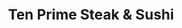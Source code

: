 ---
layout: place
title: Ten Prime Steak & Sushi
permalink: /rhode-island/providence/ten-prime-steak-sushi.html
stateAbbr: RI
stateName: Rhode Island
cityName: Providence
seo:
  type: restaurant
  links: http://www.tenprimesteakandsushi.com/
place_id: ChIJYeeUNhRF5IkRnrn5W9b_nvM
photos:
  - name: >-
      places/ChIJYeeUNhRF5IkRnrn5W9b_nvM/photos/AeeoHcLzdDVDVDPV1aHH01LN0gBKz5k06YOgkpFyZf9tkn19EZiOC1JrkojgNFq8LTmdL9tQZ3HOUIPTdFW95xWeAOEo8ZqZIyQ2IAidhT-VOGyAtiHacoXBRkC-SMTWft7-ioYfaHvhWm1Rv6NOwH2AKWf69utnsHIM_IXvKmjrk-enjtf6LvITBnz-0RUfmb0716NzAShBFOIPG-xiLwcCey79gXgZjshZEh1QIizJ9ePImWW0ccjgRAdpTscs5XtFD_vrHRDziWBuRoM1HzeA1QmsYGn-Z3LFYHNTT_Ssvk8PwHciyhve1fIvnctiLaHjA5-IyVwkKNLcVUrEjZrtRRuGkjx-4kzA1qkPPoJN2Oht1zDzptJQkpn8qbs0znPCUmzOT8Qdn_ciXYzTvqtC2AGD5vFKv3Wb1AuZmNi16M5zv79y
    widthPx: 4032
    heightPx: 1960
    authorAttributions:
      - displayName: john orlando
        uri: https://maps.google.com/maps/contrib/106627128519049812342
        photoUri: >-
          https://lh3.googleusercontent.com/a-/ALV-UjXcrh1Iy_Qy2VVHsdA5MshxIP9h5e4VQohP7n0EqsymIJJW0RkL_A=s100-p-k-no-mo
    flagContentUri: >-
      https://www.google.com/local/imagery/report/?cb_client=maps_api_places.places_api&image_key=!1e10!2sCIHM0ogKEICAgICM0L7LkwE&hl=en-US
    googleMapsUri: >-
      https://www.google.com/maps/place//data=!3m4!1e2!3m2!1sCIHM0ogKEICAgICM0L7LkwE!2e10!4m2!3m1!1s0x89e445143694e761:0xf39effd65bf9b99e
  - name: >-
      places/ChIJYeeUNhRF5IkRnrn5W9b_nvM/photos/AeeoHcIL5gECW6uaz57dzv5U5pdofccvJxJq_tQ6rr_SnCy1YuXZp2sKxUdm9MxjPEx3mDuO9aDMEdGx76LLXBDVwuMfrzMijEAlrQca299QCa4EF5ajqh7OdtZAeldXzLyyat92jMPZga6vZ8tPXYaSGhfu5jbCQxmg37bQVXUboMSAj3H43GjxowAyfgzigYWrEu2EOa6PGNqOC1IrOhhlhPajL2jlTlIEWF3O3gvcmWQjgHc73uTi-5CIKKPvl5aXLGLHgut33XydZjb24zkHOONUQCGTTUhEzC_En_by8Ai_eA
    widthPx: 4800
    heightPx: 3200
    authorAttributions:
      - displayName: Ten Prime Steak & Sushi
        uri: https://maps.google.com/maps/contrib/118097580391562529722
        photoUri: >-
          https://lh3.googleusercontent.com/a/ACg8ocJs0EjCBvtZsOsteHuSsDSthMFsVZqI1ImAEp-rfhRnMDQgFg=s100-p-k-no-mo
    flagContentUri: >-
      https://www.google.com/local/imagery/report/?cb_client=maps_api_places.places_api&image_key=!1e10!2sAF1QipMWhsgdbPuiSsfGjyUuDPfPhovcvdqjS8FIkjK0&hl=en-US
    googleMapsUri: >-
      https://www.google.com/maps/place//data=!3m4!1e2!3m2!1sAF1QipMWhsgdbPuiSsfGjyUuDPfPhovcvdqjS8FIkjK0!2e10!4m2!3m1!1s0x89e445143694e761:0xf39effd65bf9b99e
  - name: >-
      places/ChIJYeeUNhRF5IkRnrn5W9b_nvM/photos/AeeoHcL6XgufwZV9ytvlfwhQMR9719rdfeCzs8FGcYfwY0g-NVT1V3WhHJltQSF3s4Sws6RVf9iXXl8YObS8yI_9XMTRV3ZYcIQ14a2NamBatrWcMihqdmNrUZUzd2TqsiJLoc60bNqOXuNf8chzAasdnhl12kmZ0CbYBJNXezpyKYz5yKb1-pRuqCvLmzJQUY1ikQWcCi3ZbfQA9M35vV1LqoLAIg43wQEGD4FlBiRMKkPcKcNgJdJ1KJiu8H7ZaSiE8jDodw15Xufnb5F6EUnzxJvSWN52a0qWCExqGmCsreQ_jMj6zwhkYixR92vXRLi86iFzk1r-5bwZhDTc5c8ERc8YJlABj26r4clYMX5UGFXykD1N2CI_jkcUahlEtCeu6utuWJ2_j_osXhyHpBNXey0KZdHsoGcWhXAkdBaGvyWi-A
    widthPx: 3000
    heightPx: 4000
    authorAttributions:
      - displayName: Sofia Melton
        uri: https://maps.google.com/maps/contrib/106995728968232039114
        photoUri: >-
          https://lh3.googleusercontent.com/a-/ALV-UjWAoqDASEga9teJvzlsDyCWxuV15Aiu9veVUb5-W5F6GXXVklz4ZQ=s100-p-k-no-mo
    flagContentUri: >-
      https://www.google.com/local/imagery/report/?cb_client=maps_api_places.places_api&image_key=!1e10!2sCIHM0ogKEICAgIDP9fzTDg&hl=en-US
    googleMapsUri: >-
      https://www.google.com/maps/place//data=!3m4!1e2!3m2!1sCIHM0ogKEICAgIDP9fzTDg!2e10!4m2!3m1!1s0x89e445143694e761:0xf39effd65bf9b99e
  - name: >-
      places/ChIJYeeUNhRF5IkRnrn5W9b_nvM/photos/AeeoHcL_CpLeC66PoJhlZaZ3K4LNs22AiYxWB0xTXFsh1ajPxt3TBPLLmDsPWhINfX2C4BjgmbZEVkUhS93n7aO4af9dK60dD6I3eifDmvcAI5nKwV8mxy2e9qqK1LM2_VakWMwcNYIyE3asadH7yiw6e94L-aBJZxQr9zQV2tpXxOX2mY5kA4DDoKswFewMDr3zg1h_g6pEzgV6bATjKGaGLb1_bmb7O2E8uWff_GJ4Ko8aHojZK4P0RLNNvZwynMorUGqt1_0PD2iW81EMIzlJM0nkLwYKZSF3JbeCI2OsDwHokjQwMt6cx-mCuSI6vmUQHiAGiLEgUXXXl04dkM2ToPaXMEcnXbkZYv444ChvgDIv4E1V3_5nJ7wijzA5Z0OSYJTI-W-cKVGC8-s7tsHZNBc39a1HPaLFk_oEwbQKfRpr5dWfHUaEXCYeq3Vx8pF0
    widthPx: 4096
    heightPx: 3072
    authorAttributions:
      - displayName: jared francis
        uri: https://maps.google.com/maps/contrib/111530514282422194465
        photoUri: >-
          https://lh3.googleusercontent.com/a-/ALV-UjVo9WtYvSba6BdZ7z1kOjb2vFPMso5mvGtNH_B3D2Ep5TNgthAY=s100-p-k-no-mo
    flagContentUri: >-
      https://www.google.com/local/imagery/report/?cb_client=maps_api_places.places_api&image_key=!1e10!2sCIABIhAA3jU3wigQn2e25BAAA0US&hl=en-US
    googleMapsUri: >-
      https://www.google.com/maps/place//data=!3m4!1e2!3m2!1sCIABIhAA3jU3wigQn2e25BAAA0US!2e10!4m2!3m1!1s0x89e445143694e761:0xf39effd65bf9b99e
  - name: >-
      places/ChIJYeeUNhRF5IkRnrn5W9b_nvM/photos/AeeoHcKV9IQ9OoJyfi5m7VTbakqBVjho54fdrlb1VgmWO5nXpDMFbglf2nwS_hbtDcPJsnE9eF_VfS5EPm1JS_UPfN4cQGoCZkmt_vErlhd67ToWEomag19-tEy226ncAgHjJJGnCuiOyUMdpuGDHeXKfxH5uhjg-08L2SXVVsUOZ8Hpq1HX06VpUE3O239_TvReRORREcwXUJ8vfY8w2OEKtUI0NDa4jj5DUlAYyHZioPPLlonmD7iEcsX346SlddMH4JHIH6UyDX3AHs2Y4xEVDo6zMro9XnbqVeDlpKHgId-ZZKj5ZhlGegUhwgV3kNva4YkVyVxooMsnLmN1C5oFlcQuL_GqJnlgw6XUQHON1qeOa5tHZwwHKB-_rkncza6FIWn7eTTC15GImNKEKGKG8_UR_kRuQLKaEvz2peLd5hqSEx0K
    widthPx: 4080
    heightPx: 2296
    authorAttributions:
      - displayName: James Regan
        uri: https://maps.google.com/maps/contrib/105297378093452782051
        photoUri: >-
          https://lh3.googleusercontent.com/a-/ALV-UjV2yk8eCWOcq5HgijmwL7qSWvWa2tsxniecwI8K1f2PPE64Qt17-A=s100-p-k-no-mo
    flagContentUri: >-
      https://www.google.com/local/imagery/report/?cb_client=maps_api_places.places_api&image_key=!1e10!2sCIHM0ogKEICAgICnnOKq9QE&hl=en-US
    googleMapsUri: >-
      https://www.google.com/maps/place//data=!3m4!1e2!3m2!1sCIHM0ogKEICAgICnnOKq9QE!2e10!4m2!3m1!1s0x89e445143694e761:0xf39effd65bf9b99e
  - name: >-
      places/ChIJYeeUNhRF5IkRnrn5W9b_nvM/photos/AeeoHcL6cbmEuYPjJbNRgxjJWp0FymTFm9hyxxAw1GVFLy21wE2c-DAwlhBWMZgeZozmP6Y8pRgyD_OCjf-z9ej2Qu6y1KTilRywdXTZvPVt8GQbPTXS4JUB1bSwPsnkm98Mjnn_dyF4gGVSgIjIEJ-0syhIEs_sawy3PvdsOkBD-zs5e82nwEJsPNBvahcBWz5XGeieVYQ9qANFv1voXSLYDzBXJWj3w8N0_iWA0gA0nWJEJa8DQbLvF2coLLSrg_zDXWhnROUowDg-cyaEm9UZZRMu3SmTXTn5JtsF4v6qzMMV0xDLRm9IIUd6jSypkQJb8Srt9PJdlwGB0FYdOOUU0IFM5hqLpAdf1fvxUuVjbWw6azVEhI5tGO90JjgXop6LwwOlt1gJe55S2PNtiR3fJGWw-ssAu0vXRYNv2FHTjAY2fQ
    widthPx: 3024
    heightPx: 4032
    authorAttributions:
      - displayName: David T
        uri: https://maps.google.com/maps/contrib/117037204604578734339
        photoUri: >-
          https://lh3.googleusercontent.com/a-/ALV-UjXOBSfJ2MuJJJPELjO-7bTmUB_wfm6uHMsLto2QuPJirCgSx1Fo=s100-p-k-no-mo
    flagContentUri: >-
      https://www.google.com/local/imagery/report/?cb_client=maps_api_places.places_api&image_key=!1e10!2sCIHM0ogKEICAgICDwribeg&hl=en-US
    googleMapsUri: >-
      https://www.google.com/maps/place//data=!3m4!1e2!3m2!1sCIHM0ogKEICAgICDwribeg!2e10!4m2!3m1!1s0x89e445143694e761:0xf39effd65bf9b99e
  - name: >-
      places/ChIJYeeUNhRF5IkRnrn5W9b_nvM/photos/AeeoHcKuutiJMu06HXRW0mR3ffGtyw8XfcDsR5PpyXNdQXtEx7srcIRkgFTKxsY0IBP8E4tOPkTzeIGWdAYWKHVMZK5iUWd1pIxKDBQ6-Qf4aE_wcJ6whJHt7V-bzAOVJE3YzW_bh5OrgTPzoXEsku6WPLINT57XFAEfxMsg5iU59dNZacZQB1a3pA0j-wUeBl-4TmuSQCOPayWRQ_6b4wcGLt-vOwTiiPN0cuu45xAp6RMQaBeSZLNxskphEij9k7bnzBt2oIaIjxKxErDGBw0546XP4HlNrlJ-D0xFHoQYC0TX6zuGGkbKXvY9TDvYlizHOdk8BSKUkxhLuH_OXVT1iX6D7cd-sDpaNLRQIC3ALl3VfyWFZ-FWhudt2wqTMgcot14c_4QzT2FZDKwZ13771WkIaQw5FdPF7s3NYzGovCE
    widthPx: 4032
    heightPx: 3024
    authorAttributions:
      - displayName: JRL
        uri: https://maps.google.com/maps/contrib/110526636070626179744
        photoUri: >-
          https://lh3.googleusercontent.com/a/ACg8ocL2fzJTV5chzlGQFs4odAtrKTHYBlj1F4qnYqX048HyA30uiwG2=s100-p-k-no-mo
    flagContentUri: >-
      https://www.google.com/local/imagery/report/?cb_client=maps_api_places.places_api&image_key=!1e10!2sCIHM0ogKEICAgIC1qazBFg&hl=en-US
    googleMapsUri: >-
      https://www.google.com/maps/place//data=!3m4!1e2!3m2!1sCIHM0ogKEICAgIC1qazBFg!2e10!4m2!3m1!1s0x89e445143694e761:0xf39effd65bf9b99e
  - name: >-
      places/ChIJYeeUNhRF5IkRnrn5W9b_nvM/photos/AeeoHcIFvMd6sPuG6JE_LCvxzUjqW_SK9Gvj0QxMsEs4q76j1KXb23YRRyygcAANPDYUk68Rp6xsVhajer2F9SUL-U8MDUswXYvoKjysO_jkHRa6mCcbkx9SLQXr2SaRt3n6e06kIxe4X2nhown0zbD3seWSGeN8jAiesBE7RbU7srYt4aFty20lq1JMDjPXqM45Lwn2DyRteGJdF2GQtRbMcX8-sSDDaYhDz1MNVQe-R9OUdFZkublwuorQq2SbKpExxy6nMpml6TJ6eVnPLBD5wxPjuWCrp7ybJl7NmFHZ6Fb1VXOr8MCqF37OIKNSr8bDxdU0PJ2Q3zgGefjlrowgeNmIG9_G38w8TAOJ_ctUeyKtWew0QFZKzNPsFy8CykC-0SSLzrmUwTwiwssNRwRmQcDeU8UW_R3Zf-eNYussN3UifN-9dOAuIXwRi0-mhA
    widthPx: 4096
    heightPx: 3072
    authorAttributions:
      - displayName: jared francis
        uri: https://maps.google.com/maps/contrib/111530514282422194465
        photoUri: >-
          https://lh3.googleusercontent.com/a-/ALV-UjVo9WtYvSba6BdZ7z1kOjb2vFPMso5mvGtNH_B3D2Ep5TNgthAY=s100-p-k-no-mo
    flagContentUri: >-
      https://www.google.com/local/imagery/report/?cb_client=maps_api_places.places_api&image_key=!1e10!2sCIABIhAA3jqzriXbQWe25CIACByj&hl=en-US
    googleMapsUri: >-
      https://www.google.com/maps/place//data=!3m4!1e2!3m2!1sCIABIhAA3jqzriXbQWe25CIACByj!2e10!4m2!3m1!1s0x89e445143694e761:0xf39effd65bf9b99e
  - name: >-
      places/ChIJYeeUNhRF5IkRnrn5W9b_nvM/photos/AeeoHcKydqAoK2uqJ-hZGnpmEiNJfOYkoRNziFIU0Ao-aBU7DZNLCJ_JJ5j2AiTo0ezdP_OeXCnFK_zBqL4c6sM7txe6RI1KD_nVUHlVfL2nx2EB4BCQwnbSnU6_5b21sjkJeHG58O7QaIi7ALDBM-iaQqXpTcOhOxCbK9L6FXf1mcTQjxOg4TDX9oXZPvShCWOp9pm4dtBx5MZHaGoESXPSh6jVBz0oDEGVj-HWaTzeh7nKjfd0gwYbAjVtEBLIvBDs4n8FzT7ahfD_qQ_drorskpAGhBa5dbvS5r8GpCC-druk1lmBRyHiB8wzRjYzzUtFmWzSqcaFJECNZMDeU2uh4HlNFiEjdRQpjFY1Jsm4Vy874WdXGimSOWYHNsrJdf_gucpiw8kdD3XWeQo4hHUuzJc4HxwPmXFlWQDPCfvNbcmyNQ
    widthPx: 4032
    heightPx: 3024
    authorAttributions:
      - displayName: Jessica Rabbit
        uri: https://maps.google.com/maps/contrib/104536384410145082164
        photoUri: >-
          https://lh3.googleusercontent.com/a/ACg8ocI7wOzIA0mhYzyGAaURugbQpULsDGDwSaE6WYRhTbU_yzrA3g=s100-p-k-no-mo
    flagContentUri: >-
      https://www.google.com/local/imagery/report/?cb_client=maps_api_places.places_api&image_key=!1e10!2sCIHM0ogKEICAgMCwwJeUdA&hl=en-US
    googleMapsUri: >-
      https://www.google.com/maps/place//data=!3m4!1e2!3m2!1sCIHM0ogKEICAgMCwwJeUdA!2e10!4m2!3m1!1s0x89e445143694e761:0xf39effd65bf9b99e
  - name: >-
      places/ChIJYeeUNhRF5IkRnrn5W9b_nvM/photos/AeeoHcIfUqA8FzS9HxDSgf1CGzhoo4dBh7USBidpu6dGm0k3DX3dgJoJ6v1nwgpK5WELFQ0jez9V-EV-x6TsKJiu04BNYF2B1zeuYaH-k-FS95ncy0b1FJ4rr70pETmWyws8UDd2aPlmyG0VjR0ZaCbpH54L94dAMrHTkZabJbqixzjVb-uiIrqKqEOUxo5obRmqXoCHucbu78DaE2ROM2Eu9Lfd-kyT846ME8daWz32dn7JnXL-lW4ZihTqUOZ3287JmllEgPtdy9Kvb0pblPK9711tLWFNDiBXyCqaNsYL8kkb2YL4Bgy468U_P0BM-Tk7Bdg4OuC9C-YHpqW2SgGok0TBTE84W7FBt-lQ79zY65aHpsYUZF4ecOs15cR8qob7swOmFs20kigOf9VWEuHRthM-9Wmxt9GylDx9LhkYgrjOvzOC
    widthPx: 3024
    heightPx: 4032
    authorAttributions:
      - displayName: Darren Branner
        uri: https://maps.google.com/maps/contrib/113755171481160290544
        photoUri: >-
          https://lh3.googleusercontent.com/a-/ALV-UjWUZWaywkVapYFwOF_KPWu_IiZUEaZmnx6oNd9MwjeHvKL_3XML=s100-p-k-no-mo
    flagContentUri: >-
      https://www.google.com/local/imagery/report/?cb_client=maps_api_places.places_api&image_key=!1e10!2sCIHM0ogKEICAgIDr39CDtwE&hl=en-US
    googleMapsUri: >-
      https://www.google.com/maps/place//data=!3m4!1e2!3m2!1sCIHM0ogKEICAgIDr39CDtwE!2e10!4m2!3m1!1s0x89e445143694e761:0xf39effd65bf9b99e
address: 55 Pine St, Providence, RI 02903, USA
street: 55 Pine St
city: Providence
state: RI
zip: '02903'
country: USA
neighborhood: Downtown Providence
latitude: '41.823105'
longitude: '-71.409622'
accessibility_options:
  wheelchairAccessibleRestroom: true
  wheelchairAccessibleSeating: true
business_status: OPERATIONAL
name: Ten Prime Steak & Sushi
google_maps_links:
  directionsUri: >-
    https://www.google.com/maps/dir//''/data=!4m7!4m6!1m1!4e2!1m2!1m1!1s0x89e445143694e761:0xf39effd65bf9b99e!3e0
  placeUri: https://maps.google.com/?cid=17554749693667948958
  writeAReviewUri: >-
    https://www.google.com/maps/place//data=!4m3!3m2!1s0x89e445143694e761:0xf39effd65bf9b99e!12e1
  reviewsUri: >-
    https://www.google.com/maps/place//data=!4m4!3m3!1s0x89e445143694e761:0xf39effd65bf9b99e!9m1!1b1
  photosUri: >-
    https://www.google.com/maps/place//data=!4m3!3m2!1s0x89e445143694e761:0xf39effd65bf9b99e!10e5
primary_type: Steak House
opening_hours:
  regular: null
  current: null
secondary_opening_hours:
  regular:
    weekdayDescriptions: null
    type: null
  current:
    weekdayDescriptions: null
    type: null
phone: (401) 453-2333
price_level: PRICE_LEVEL_EXPENSIVE
price_range: $100 &ndash; & up
rating: '4.6'
rating_count: 0
website: http://www.tenprimesteakandsushi.com/
description: >-
  Discover Ten Prime Steak & Sushi in Providence, RI$$$Ten Prime Steak & Sushi
  in Providence, RI, stands out as a premier spot for enjoying innovative sushi
  and high-quality meat dishes in an elegant atmosphere. This restaurant
  combines fresh Japanese-inspired fare with premium steaks, making it a go-to
  choice for those seeking sushi restaurants in the area that blend tradition
  with modern flair. The stylish space features a raw bar and a selection of
  creative cocktails, enhancing the overall dining experience for anyone looking
  for top-rated sushi near me. Accessibility options like wheelchair-friendly
  seating add to its appeal, ensuring a welcoming environment for all visitors.
  With its focus on flavorful options and a vibrant happy-hour vibe, it's an
  ideal destination for exploring Japanese places near me that offer both
  sophistication and variety.
generative_summary: >-
  Discover Ten Prime Steak & Sushi in Providence, RI$$$Ten Prime Steak & Sushi
  in Providence, RI, stands out as a premier spot for enjoying innovative sushi
  and high-quality meat dishes in an elegant atmosphere. This restaurant
  combines fresh Japanese-inspired fare with premium steaks, making it a go-to
  choice for those seeking sushi restaurants in the area that blend tradition
  with modern flair. The stylish space features a raw bar and a selection of
  creative cocktails, enhancing the overall dining experience for anyone looking
  for top-rated sushi near me. Accessibility options like wheelchair-friendly
  seating add to its appeal, ensuring a welcoming environment for all visitors.
  With its focus on flavorful options and a vibrant happy-hour vibe, it's an
  ideal destination for exploring Japanese places near me that offer both
  sophistication and variety.
generative_disclosure: Summarized by AI using the Grok-3-Mini model.
reviews:
  - name: >-
      places/ChIJYeeUNhRF5IkRnrn5W9b_nvM/reviews/ChZDSUhNMG9nS0VJQ0FnTURnbE9tcGFnEAE
    relativePublishTimeDescription: a month ago
    rating: 5
    text:
      text: >-
        This is like my 4th time eating here so a review is long overdue. This
        place is excellent. 10/10 and has become my favorite place for fine
        dining in RI. The drinks always taste great and they are always boozie.
        I had a few gin and tonics and an espresso martini. I ordered the new
        york strip and bacon mac and cheese. Safe to say I did not leave
        anything on my plate. My partner ordered the fire cracker roll and it
        was delicious. The truffle fries were also great. We capped it off with
        the bread pudding. Service was also 10/10 and I will definitely be back
        soon. My only complaint is that they need to bring back the meatloaf! It
        is too good to not be back on the menu!
      languageCode: en
    originalText:
      text: >-
        This is like my 4th time eating here so a review is long overdue. This
        place is excellent. 10/10 and has become my favorite place for fine
        dining in RI. The drinks always taste great and they are always boozie.
        I had a few gin and tonics and an espresso martini. I ordered the new
        york strip and bacon mac and cheese. Safe to say I did not leave
        anything on my plate. My partner ordered the fire cracker roll and it
        was delicious. The truffle fries were also great. We capped it off with
        the bread pudding. Service was also 10/10 and I will definitely be back
        soon. My only complaint is that they need to bring back the meatloaf! It
        is too good to not be back on the menu!
      languageCode: en
    authorAttribution:
      displayName: Jose Perales
      uri: https://www.google.com/maps/contrib/110734515165462766342/reviews
      photoUri: >-
        https://lh3.googleusercontent.com/a-/ALV-UjW0npIga0N7AbI3KZaRfXq7JpT0GSJw9e4sIux_9uBdFgzzQIrq=s128-c0x00000000-cc-rp-mo-ba4
    publishTime: '2025-02-22T17:55:36.022983Z'
    flagContentUri: >-
      https://www.google.com/local/review/rap/report?postId=ChZDSUhNMG9nS0VJQ0FnTURnbE9tcGFnEAE&d=17924085&t=1
    googleMapsUri: >-
      https://www.google.com/maps/reviews/data=!4m6!14m5!1m4!2m3!1sChZDSUhNMG9nS0VJQ0FnTURnbE9tcGFnEAE!2m1!1s0x89e445143694e761:0xf39effd65bf9b99e
  - name: >-
      places/ChIJYeeUNhRF5IkRnrn5W9b_nvM/reviews/ChdDSUhNMG9nS0VJQ0FnTUNJcnJXMnNnRRAB
    relativePublishTimeDescription: a week ago
    rating: 5
    text:
      text: >-
        🥩🥩  🍾🍾🍣🍣 MUST VISIT ALERT 🚨‼️This spot is #Ballerific When I tell
        you this spot was TOP OF THE LINE... That gives it no justice....
        Amazing Drinks. Menu. and Service....🏅🏅🏅🏅🏅This place is a 12 out of
        10... The Filet is insane... the 16 Oz steak 🥩 incredible... try The
        beet juice Marg 👀👀 I don't like beets... t was fire 🔥 🔥
      languageCode: en
    originalText:
      text: >-
        🥩🥩  🍾🍾🍣🍣 MUST VISIT ALERT 🚨‼️This spot is #Ballerific When I tell
        you this spot was TOP OF THE LINE... That gives it no justice....
        Amazing Drinks. Menu. and Service....🏅🏅🏅🏅🏅This place is a 12 out of
        10... The Filet is insane... the 16 Oz steak 🥩 incredible... try The
        beet juice Marg 👀👀 I don't like beets... t was fire 🔥 🔥
      languageCode: en
    authorAttribution:
      displayName: Flowers and Kain
      uri: https://www.google.com/maps/contrib/114555960537319415830/reviews
      photoUri: >-
        https://lh3.googleusercontent.com/a-/ALV-UjWO7a58Tz8RlYOYaZk8-8JNVDWUdiSuqfpSfInNwWuB34RezJNsVw=s128-c0x00000000-cc-rp-mo-ba6
    publishTime: '2025-04-05T21:58:59.423198Z'
    flagContentUri: >-
      https://www.google.com/local/review/rap/report?postId=ChdDSUhNMG9nS0VJQ0FnTUNJcnJXMnNnRRAB&d=17924085&t=1
    googleMapsUri: >-
      https://www.google.com/maps/reviews/data=!4m6!14m5!1m4!2m3!1sChdDSUhNMG9nS0VJQ0FnTUNJcnJXMnNnRRAB!2m1!1s0x89e445143694e761:0xf39effd65bf9b99e
  - name: >-
      places/ChIJYeeUNhRF5IkRnrn5W9b_nvM/reviews/ChdDSUhNMG9nS0VJQ0FnTUN3aXNQbjdnRRAB
    relativePublishTimeDescription: 3 weeks ago
    rating: 3
    text:
      text: >-
        My server was awesome. Ambience great! Drinks were fire! Food I’ll give
        them a 7/10
      languageCode: en
    originalText:
      text: >-
        My server was awesome. Ambience great! Drinks were fire! Food I’ll give
        them a 7/10
      languageCode: en
    authorAttribution:
      displayName: Zuleik Vazquez
      uri: https://www.google.com/maps/contrib/102458804912888772682/reviews
      photoUri: >-
        https://lh3.googleusercontent.com/a/ACg8ocLiJIjCD1BuNoii-bKkYEJULCnObHDv8SaqMc6uJUmRSaPbC20=s128-c0x00000000-cc-rp-mo-ba3
    publishTime: '2025-03-18T00:04:31.423641Z'
    flagContentUri: >-
      https://www.google.com/local/review/rap/report?postId=ChdDSUhNMG9nS0VJQ0FnTUN3aXNQbjdnRRAB&d=17924085&t=1
    googleMapsUri: >-
      https://www.google.com/maps/reviews/data=!4m6!14m5!1m4!2m3!1sChdDSUhNMG9nS0VJQ0FnTUN3aXNQbjdnRRAB!2m1!1s0x89e445143694e761:0xf39effd65bf9b99e
  - name: >-
      places/ChIJYeeUNhRF5IkRnrn5W9b_nvM/reviews/ChZDSUhNMG9nS0VJQ0FnTUNJOGZmY0tnEAE
    relativePublishTimeDescription: a week ago
    rating: 5
    text:
      text: >-
        The best place for sushi in Providence.   Great rolls and unique ones at
        that.  Ask for the sushi sandwitch.   Yum!   Amazing drinks as well.  
        🍸. I did not try the steak but they looked amazing.   I did have a
        filet roll which was incredible.   I try and come here every time I am
        in town.  You will not be sorry.  Gets very busy.
      languageCode: en
    originalText:
      text: >-
        The best place for sushi in Providence.   Great rolls and unique ones at
        that.  Ask for the sushi sandwitch.   Yum!   Amazing drinks as well.  
        🍸. I did not try the steak but they looked amazing.   I did have a
        filet roll which was incredible.   I try and come here every time I am
        in town.  You will not be sorry.  Gets very busy.
      languageCode: en
    authorAttribution:
      displayName: Eric
      uri: https://www.google.com/maps/contrib/112942447592708887440/reviews
      photoUri: >-
        https://lh3.googleusercontent.com/a-/ALV-UjUfVa-fastbGVL3MhJOGcVaaalERRei_AUaJwQxYAZB1ubj-D8q=s128-c0x00000000-cc-rp-mo-ba5
    publishTime: '2025-04-02T23:56:33.620792Z'
    flagContentUri: >-
      https://www.google.com/local/review/rap/report?postId=ChZDSUhNMG9nS0VJQ0FnTUNJOGZmY0tnEAE&d=17924085&t=1
    googleMapsUri: >-
      https://www.google.com/maps/reviews/data=!4m6!14m5!1m4!2m3!1sChZDSUhNMG9nS0VJQ0FnTUNJOGZmY0tnEAE!2m1!1s0x89e445143694e761:0xf39effd65bf9b99e
  - name: >-
      places/ChIJYeeUNhRF5IkRnrn5W9b_nvM/reviews/ChZDSUhNMG9nS0VJQ0FnSURYOHNhQ1pnEAE
    relativePublishTimeDescription: 5 months ago
    rating: 5
    text:
      text: >-
        Very much appreciate that they are on the Rewards Network, found them
        there while traveling and decided to check it out.  Did not disappoint. 
        The lobster mac and cheese was great with lots of lobster, excellent
        steak prepared just right.
      languageCode: en
    originalText:
      text: >-
        Very much appreciate that they are on the Rewards Network, found them
        there while traveling and decided to check it out.  Did not disappoint. 
        The lobster mac and cheese was great with lots of lobster, excellent
        steak prepared just right.
      languageCode: en
    authorAttribution:
      displayName: Lincoln Schneider
      uri: https://www.google.com/maps/contrib/101869149440810897636/reviews
      photoUri: >-
        https://lh3.googleusercontent.com/a/ACg8ocITphU_UjHB8yHHalsGEyhBapi4GDjxnjvEp9E93eVmNrpC7A=s128-c0x00000000-cc-rp-mo-ba5
    publishTime: '2024-10-25T21:38:07.151220Z'
    flagContentUri: >-
      https://www.google.com/local/review/rap/report?postId=ChZDSUhNMG9nS0VJQ0FnSURYOHNhQ1pnEAE&d=17924085&t=1
    googleMapsUri: >-
      https://www.google.com/maps/reviews/data=!4m6!14m5!1m4!2m3!1sChZDSUhNMG9nS0VJQ0FnSURYOHNhQ1pnEAE!2m1!1s0x89e445143694e761:0xf39effd65bf9b99e
review_summary: >-
  What Guests Are Saying About Ten Prime Steak & Sushi$$$Visitors often
  highlight the fantastic mix of sushi and steak dishes, with many praising the
  fresh rolls and perfectly prepared meats that make meals memorable. Folks
  appreciate the strong drink selection and attentive service, which contribute
  to a lively and enjoyable atmosphere during visits. While most feedback is
  enthusiastic about the quality and flavors, a few note that some favorite
  items might not always be on the menu, though this doesn't detract from the
  overall positive experience. In a casual setting, diners frequently mention it
  as a solid pick for anyone searching for the best sushi near me, with the
  combination of great food and ambiance keeping the energy high. Overall, it's
  a spot that delivers a satisfying experience, encouraging repeat trips for
  those who love sushi and want a reliably good time.
review_disclosure: Summarized by AI using the Grok-3-Mini model.
parking_options:
  paidParkingLot: true
  valetParking: true
payment_options:
  acceptsCreditCards: true
  acceptsDebitCards: true
  acceptsCashOnly: false
  acceptsNfc: true
allow_dogs: null
curbside_pickup: null
delivery: true
dine_in: true
good_for_children: false
good_for_groups: true
good_for_sports: null
live_music: false
menu_for_children: false
outdoor_seating: false
reservable: true
restroom: true
serves_beer: true
serves_breakfast: false
serves_brunch: false
serves_cocktails: true
serves_coffee: true
serves_dinner: true
serves_dessert: true
serves_lunch: true
serves_vegetarian_food: true
serves_wine: true
takeout: true
update_category: pro
places_description: >-
  Designer rolls & aged meats are the draw at this swank fixture, with a raw bar
  & happy-hour menu.

---